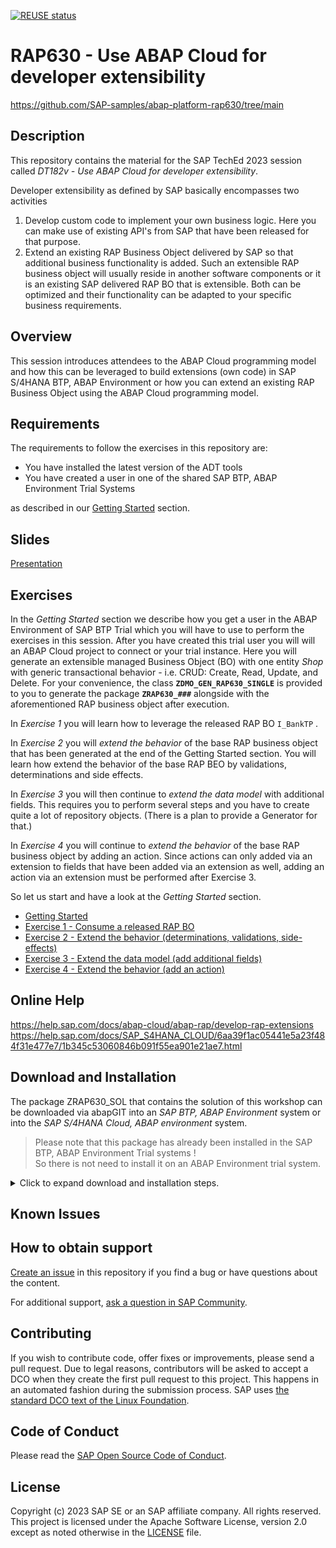 [![REUSE status](https://api.reuse.software/badge/github.com/SAP-samples/abap-platform-rap630)](https://api.reuse.software/info/github.com/SAP-samples/abap-platform-rap630)

# RAP630 - Use ABAP Cloud for developer extensibility
https://github.com/SAP-samples/abap-platform-rap630/tree/main
<!--- Register repository https://api.reuse.software/register, then add REUSE badge:

1. The LICENSE file:
In most cases, the license for SAP sample projects is `Apache 2.0`.

2. The .reuse/dep5 file: 
The [Reuse Tool](https://reuse.software/) must be used for your samples project. You can find the .reuse/dep5 in the project initial. Please replace the parts inside the single angle quotation marks < > by the specific information for your repository.

3. The README.md file (this file):
Please edit this file as it is the primary description file for your project. You can find some placeholder titles for sections below.


[![REUSE status](https://api.reuse.software/badge/github.com/SAP-samples/REPO-NAME)](https://api.reuse.software/info/github.com/SAP-samples/REPO-NAME)
-->

## Description

This repository contains the material for the SAP TechEd 2023 session called _DT182v - Use ABAP Cloud for developer extensibility_.  

Developer extensibility as defined by SAP basically encompasses two activities 

1. Develop custom code to implement your own business logic. Here you can make use of existing API's from SAP that have been released for that purpose.
2. Extend an existing RAP Business Object delivered by SAP so that additional business functionality is added. Such an extensible RAP business object will usually reside in another software components or it is an existing SAP delivered RAP BO that is extensible. Both can be optimized and their functionality can be adapted to your specific business requirements.

## Overview

This session introduces attendees to the ABAP Cloud programming model and how this can be leveraged to build extensions (own code) in SAP S/4HANA BTP, ABAP Environment or how you can extend an existing RAP Business Object using the ABAP Cloud programming model.   

## Requirements

The requirements to follow the exercises in this repository are:

- You have installed the latest version of the ADT tools    
- You have created a user in one of the shared SAP BTP, ABAP Environment Trial Systems

as described in our [Getting Started](exercises/ex0/) section.   

## Slides
[Presentation](https://github.com/SAP-samples/teched2023-DT182v/blob/5468676ccceadbda6e9b16432f12194a7de3eb39/slides/AD182v%40SAP_TechEd_2023_final_RAP_Extensibility_JS.pdf) 

## Exercises

In the _Getting Started_ section we describe how you get a user in the ABAP Environment of SAP BTP Trial which you will have to use to perform the exercises in this session. After you have created this trial user you will will an ABAP Cloud project to connect or your trial instance. Here you will generate an extensible managed Business Object (BO) with one entity _Shop_ with generic transactional behavior - i.e. CRUD: Create, Read, Update, and Delete. For your convenience, the class **`ZDMO_GEN_RAP630_SINGLE`** is provided to you to generate the package  **`ZRAP630_###`** alongside with the aforementioned RAP business object after execution.

In _Exercise 1_ you will learn how to leverage the released RAP BO `I_BankTP` . 

In _Exercise 2_ you will _extend the behavior_ of the base RAP business object that has been generated at the end of the Getting Started section. You will learn how extend the behavior of the base RAP BEO by validations, determinations and side effects. 

In _Exercise 3_ you will then continue to _extend the data model_ with additional fields. This requires you to perform several steps and you have to create quite a lot of repository objects. (There is a plan to provide a Generator for that.)  

In _Exercise 4_ you will continue to _extend the behavior_ of the base RAP business object by adding an action. Since actions can only added via an extension to fields that have been added via an extension as well, adding an action via an extension must be performed after Exercise 3.   


So let us start and have a look at the _Getting Started_ section.

- [Getting Started](exercises/ex0/)
- [Exercise 1 - Consume a released RAP BO](exercises/ex1/)
- [Exercise 2 - Extend the behavior (determinations, validations, side-effects)](exercises/ex2/)
- [Exercise 3 - Extend the data model (add additional fields)](exercises/ex3/)
- [Exercise 4 - Extend the behavior (add an action)](exercises/ex4/)

## Online Help

https://help.sap.com/docs/abap-cloud/abap-rap/develop-rap-extensions
https://help.sap.com/docs/SAP_S4HANA_CLOUD/6aa39f1ac05441e5a23f484f31e477e7/1b345c53060846b091f55ea901e21ae7.html

## Download and Installation

The package ZRAP630_SOL that contains the solution of this workshop can be downloaded via abapGIT into an *SAP BTP, ABAP Environment* system or into the *SAP S/4HANA Cloud, ABAP environment* system.

> Please note that this package has already been installed in the SAP BTP, ABAP Environment Trial systems !   
> So there is not need to install it on an ABAP Environment trial system.   

<details>
  <summary>Click to expand download and installation steps.</summary>

1. Create a package **'ZRAP630_SOL'**.
2. Link this package with the URL of the RAP630 GitHub repository `https://github.com/SAP-samples/abap-platform-rap630`.
3. Use the branch `main`.
4. Pull changes.
5. Use mass activation to activate the objects that have been imported in step 3.
6. Publish the service binding `ZRAP630UI_SHOP_O4_SOL`.
</details>

## Known Issues
<!-- You may simply state "No known issues. -->

## How to obtain support
[Create an issue](https://github.com/SAP-samples/<repository-name>/issues) in this repository if you find a bug or have questions about the content.
 
For additional support, [ask a question in SAP Community](https://answers.sap.com/questions/ask.html).

## Contributing
If you wish to contribute code, offer fixes or improvements, please send a pull request. Due to legal reasons, contributors will be asked to accept a DCO when they create the first pull request to this project. This happens in an automated fashion during the submission process. SAP uses [the standard DCO text of the Linux Foundation](https://developercertificate.org/).

## Code of Conduct
Please read the [SAP Open Source Code of Conduct](https://github.com/SAP-samples/.github/blob/main/CODE_OF_CONDUCT.md).

## License
Copyright (c) 2023 SAP SE or an SAP affiliate company. All rights reserved. This project is licensed under the Apache Software License, version 2.0 except as noted otherwise in the [LICENSE](LICENSE) file.
